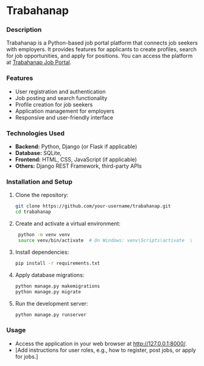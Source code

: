 # Trabahanap  

### Description  
 Trabahanap is a Python-based job portal platform that connects job seekers with employers. It provides features for applicants to create profiles, search for job opportunities, and apply for positions. You can access the platform at [Trabahanap Job Portal](https://trabahanap-job-matching-analyzer.onrender.com).
 

### Features  
- User registration and authentication  
- Job posting and search functionality  
- Profile creation for job seekers  
- Application management for employers  
- Responsive and user-friendly interface  

### Technologies Used  
- **Backend:** Python, Django (or Flask if applicable)  
- **Database:** SQLite,
- **Frontend:** HTML, CSS, JavaScript (if applicable)  
- **Others:** Django REST Framework, third-party APIs  

### Installation and Setup  
1. Clone the repository:  
   ```bash
   git clone https://github.com/your-username/trabahanap.git  
   cd trabahanap  

2. Create and activate a virtual environment:
   ```bash
    python -m venv venv  
    source venv/bin/activate  # On Windows: venv\Scripts\activate  \

3. Install dependencies:
    ```bash
    pip install -r requirements.txt  

4. Apply database migrations:
    ```bash
    python manage.py makemigrations  
    python manage.py migrate  

5. Run the development server: 
    ```bash
    python manage.py runserver  

### Usage
- Access the application in your web browser at http://127.0.0.1:8000/.
- [Add instructions for user roles, e.g., how to register, post jobs, or apply for jobs.]
